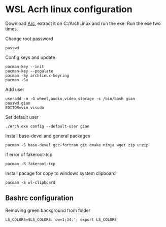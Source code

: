 # WSL Acrh linux configuration
Download [Arc](https://github.com/yuk7/ArchWSL), extract it on C:/ArchLinux and run the exe. Run the exe two times.

Change root password
```
passwd
```

Config keys and update
```
pacman-key --init
pacman-key --populate
pacman -Sy archlinux-keyring
pacman -Su
```

Add user
```
useradd -m -G wheel,audio,video,storage -s /bin/bash gian
passwd gian
EDITOR=vim visudo
```

Set default user
```
./Arch.exe config --default-user gian
```

Install base-devel and general packages
```
pacman -S base-devel gcc-fortran git cmake ninja wget zip unzip
```
if error of fakeroot-tcp
```
pacman -R fakeroot-tcp
```

Install pacage for copy to windows system clipboard
```
pacman -S wl-clipboard
```

## Bashrc configuration
Removing green background from folder
```
LS_COLORS=$LS_COLORS:'ow=1;34:'; export LS_COLORS
```
